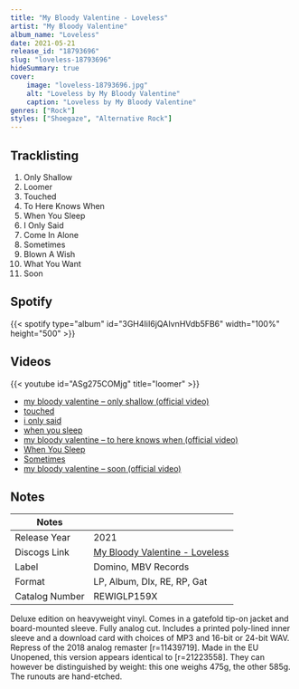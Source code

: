 ```yaml
---
title: "My Bloody Valentine - Loveless"
artist: "My Bloody Valentine"
album_name: "Loveless"
date: 2021-05-21
release_id: "18793696"
slug: "loveless-18793696"
hideSummary: true
cover:
    image: "loveless-18793696.jpg"
    alt: "Loveless by My Bloody Valentine"
    caption: "Loveless by My Bloody Valentine"
genres: ["Rock"]
styles: ["Shoegaze", "Alternative Rock"]
---
```

## Tracklisting
1. Only Shallow
2. Loomer
3. Touched
4. To Here Knows When
5. When You Sleep
6. I Only Said
7. Come In Alone
8. Sometimes
9. Blown A Wish
10. What You Want
11. Soon
## Spotify
{{< spotify type="album" id="3GH4IiI6jQAIvnHVdb5FB6" width="100%" height="500" >}}

## Videos
{{< youtube id="ASg275COMjg" title="loomer" >}}
- [my bloody valentine – only shallow (official video)](https://www.youtube.com/watch?v=nwfCoKNI5hs)
- [touched](https://www.youtube.com/watch?v=wJBiks3cf4M)
- [i only said](https://www.youtube.com/watch?v=o8Iqy46aXuo)
- [when you sleep](https://www.youtube.com/watch?v=hcOhXThqh_0)
- [my bloody valentine – to here knows when (official video)](https://www.youtube.com/watch?v=PpXZAmeQDqY)
- [When You Sleep](https://www.youtube.com/watch?v=I-Ig71fhUc8)
- [Sometimes](https://www.youtube.com/watch?v=fH0NQzXlzyQ)
- [my bloody valentine – soon (official video)](https://www.youtube.com/watch?v=gU7tX5YJghc)

## Notes
| Notes          |             |
| ---------------| ----------- |
| Release Year   | 2021 |
| Discogs Link   | [My Bloody Valentine - Loveless](https://www.discogs.com/release/18793696-My-Bloody-Valentine-Loveless) |
| Label          | Domino, MBV Records |
| Format         | LP, Album, Dlx, RE, RP, Gat |
| Catalog Number | REWIGLP159X |

Deluxe edition on heavyweight vinyl. Comes in a gatefold tip-on jacket and board-mounted sleeve. Fully analog cut. Includes a printed poly-lined inner sleeve and a download card with choices of MP3 and 16-bit or 24-bit WAV. Repress of the 2018 analog remaster [r=11439719].  Made in the EU  Unopened, this version appears identical to [r=21223558]. They can however be distinguished by weight: this one weighs 475g, the other 585g.  The runouts are hand-etched.

